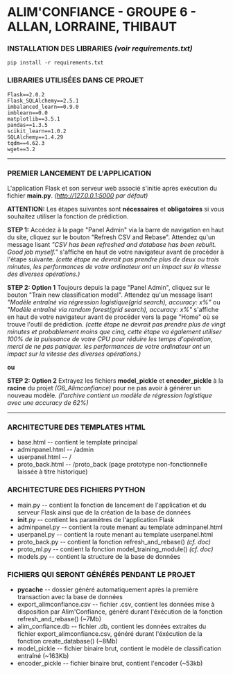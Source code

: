 # ALIM'CONFIANCE - GROUPE 6 - ALLAN, LORRAINE, THIBAUT

### INSTALLATION DES LIBRARIES *(voir requirements.txt)*
```
pip install -r requirements.txt
```

### LIBRARIES UTILISÉES DANS CE PROJET
```
Flask==2.0.2
Flask_SQLAlchemy==2.5.1
imbalanced_learn==0.9.0
imblearn==0.0
matplotlib==3.5.1
pandas==1.3.5
scikit_learn==1.0.2
SQLAlchemy==1.4.29
tqdm==4.62.3
wget==3.2
```
---
### PREMIER LANCEMENT DE L'APPLICATION
L'application Flask et son serveur web associé s'initie après exécution du fichier **main.py**. *(http://127.0.0.1:5000 par défaut)*

**ATTENTION:** Les étapes suivantes sont **nécessaires** et **obligatoires** si vous souhaitez utiliser la fonction de prédiction.

**STEP 1:** 
Accédez à la page "Panel Admin" via la barre de navigation en haut du site, cliquez sur le bouton "Refresh CSV and Rebase". Attendez qu'un message lisant _"CSV has been refreshed and database has been rebuilt. Good job myself."_ s'affiche en haut de votre navigateur avant de procéder à l'étape suivante. _(cette étape ne devrait pas prendre plus de deux ou trois minutes, les performances de votre ordinateur ont un impact sur la vitesse des diverses opérations.)_

**STEP 2: Option 1** 
Toujours depuis la page "Panel Admin", cliquez sur le bouton "Train new classification model". Attendez qu'un message lisant _"Modèle entraîné via régression logistique(grid search), accuracy: x%"_ ou _"Modèle entraîné via random forest(grid search), accuracy: x%"_ s'affiche en haut de votre navigateur avant de procéder vers la page "Home" où se trouve l'outil de prédiction. _(cette étape ne devrait pas prendre plus de vingt minutes et probablement moins que cinq, cette étape va également utiliser 100% de la puissance de votre CPU pour réduire les temps d'opération, merci de ne pas paniquer. les performances de votre ordinateur ont un impact sur la vitesse des diverses opérations.)_

**ou**

**STEP 2: Option 2**
Extrayez les fichiers **model_pickle** et **encoder_pickle** à la **racine** du projet _(G6_Alimconfiance)_ pour ne pas avoir à générer un nouveau modèle. _(l'archive contient un modèle de régression logistique avec une accuracy de 62%)_

---
### ARCHITECTURE DES TEMPLATES HTML
- base.html -- contient le template principal 
- adminpanel.html -- /admin
- userpanel.html -- /
- proto_back.html -- /proto_back (page prototype non-fonctionnelle laissée à titre historique)

### ARCHITECTURE DES FICHIERS PYTHON
- main.py -- contient la fonction de lancement de l'application et du serveur Flask ainsi que de la création de la base de données
- __init__.py -- contient les paramètres de l'application Flask
- adminpanel.py -- contient la route menant au template adminpanel.html
- userpanel.py -- contient la route menant au template userpanel.html
- proto_back.py -- contient la fonction refresh_and_rebase() _(cf. doc)_
- proto_ml.py -- contient la fonction model_training_module() _(cf. doc)_
- models.py -- contient la structure de la base de données

### FICHIERS QUI SERONT GÉNÉRÉS PENDANT LE PROJET
- __pycache__ -- dossier généré automatiquement après la première transaction avec la base de données
- export_alimconfiance.csv -- fichier .csv, contient les données mise à disposition par Alim'Confiance, généré durant l'éxécution de la fonction refresh_and_rebase() (~7Mb)
- alim_confiance.db -- fichier .db, contient les données extraites du fichier export_alimconfiance.csv, généré durant l'éxécution de la fonction create_database() (~8Mb)
- model_pickle -- fichier binaire brut, contient le modèle de classification entraîné (~163Kb) 
- encoder_pickle -- fichier binaire brut, contient l'encoder (~53kb)
